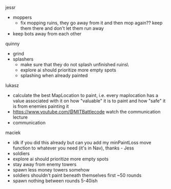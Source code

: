 jessr
- moppers
  - fix mopping ruins, they go away from it and then mop again?? keep them there and don't let them run away
- keep bots away from each other

quinny
- grind
- splashers
  - make sure that they do not splash unfinished ruins\
  - explore ai should prioritize more empty spots
  - splashing when already painted

lukasz 
- calculate the best MapLocation to paint, i.e. every maplocation has a value associated with it on how "valuable" it is to paint and how "safe" it is from enemies painting it
- https://www.youtube.com/@MITBattlecode watch the communication lecture
- communication

maciek
- idk if you did this already but can you add my minPaintLoss move function to whatever you need (it's in Nav), thanks - Jess
- soldiers
- explore ai should prioritize more empty spots
- stay away from enemy towers
- spawn less money towers somehow
- soldiers shouldn't paint beneath themselves first ~50 rounds
- spawn nothing between rounds 5-40ish